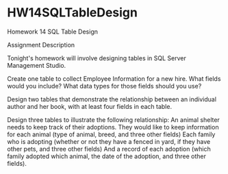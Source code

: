 # HW14SQLTableDesign
Homework 14 SQL Table Design

Assignment Description

Tonight's homework will involve designing tables in SQL Server Management Studio.

Create one table to collect Employee Information for a new hire. What fields would you include? What data types for those fields should you use?

Design two tables that demonstrate the relationship between an individual author and her book, with at least four fields in each table.

Design three tables to illustrate the following relationship:
  An animal shelter needs to keep track of their adoptions.
  They would like to keep information for each animal (type of animal, breed, and three other fields)
  Each family who is adopting (whether or not they have a fenced in yard, if they have other pets, and three other fields)
  And a record of each adoption (which family adopted which animal, the date of the adoption, and three other fields).
